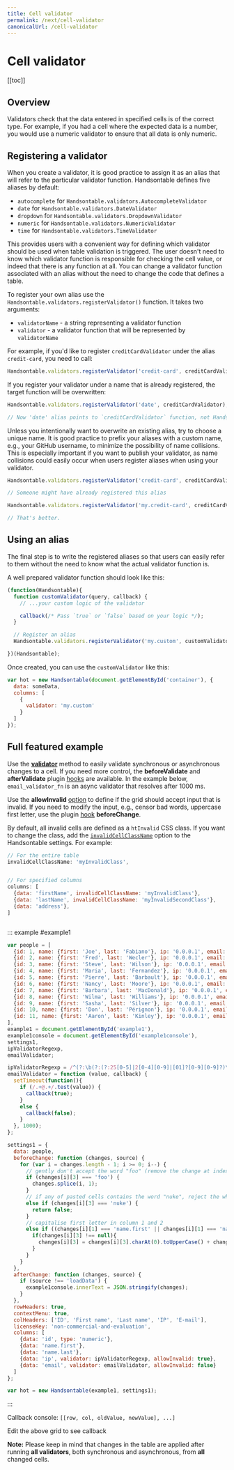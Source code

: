 ```yaml
---
title: Cell validator
permalink: /next/cell-validator
canonicalUrl: /cell-validator
---
```


# Cell validator

[[toc]]

## Overview
Validators check that the data entered in specified cells is of the correct type. For example, if you had a cell where the expected data is a number, you would use a numeric validator to ensure that all data is only numeric. 

## Registering a validator

When you create a validator, it is good practice to assign it as an alias that will refer to the particular validator function. Handsontable defines five aliases by default:

- `autocomplete` for `Handsontable.validators.AutocompleteValidator`
- `date` for `Handsontable.validators.DateValidator`
- `dropdown` for `Handsontable.validators.DropdownValidator`
- `numeric` for `Handsontable.validators.NumericValidator`
- `time` for `Handsontable.validators.TimeValidator`

This provides users with a convenient way for defining which validator should be used when table validation is triggered. The user doesn't need to know which validator function is responsible for checking the cell value, or indeed that there is any function at all. You can change a validator function associated with an alias without the need to change the code that defines a table.

To register your own alias use the `Handsontable.validators.registerValidator()` function. It takes two arguments:

- `validatorName` - a string representing a validator function
- `validator` - a validator function that will be represented by `validatorName`

For example, if you'd like to register `creditCardValidator` under the alias `credit-card`, you need to call:

```js
Handsontable.validators.registerValidator('credit-card', creditCardValidator);
```

If you register your validator under a name that is already registered, the target function will be overwritten:

```js
Handsontable.validators.registerValidator('date', creditCardValidator);

// Now 'date' alias points to `creditCardValidator` function, not Handsontable.validators.DateValidator
```

Unless you intentionally want to overwrite an existing alias, try to choose a unique name. It is good practice to prefix your aliases with a custom name, e.g., your GitHub username, to minimize the possibility of name collisions. This is especially important if you want to publish your validator, as name collisions could easily occur when users register aliases when using your validator.

```js
Handsontable.validators.registerValidator('credit-card', creditCardValidator);

// Someone might have already registered this alias
```

```js
Handsontable.validators.registerValidator('my.credit-card', creditCardValidator);

// That's better.
```

## Using an alias

The final step is to write the registered aliases so that users can easily refer to them without the need to know what the actual validator function is.

A well prepared validator function should look like this:

```js
(function(Handsontable){
  function customValidator(query, callback) {
    // ...your custom logic of the validator

    callback(/* Pass `true` or `false` based on your logic */);
  }

  // Register an alias
  Handsontable.validators.registerValidator('my.custom', customValidator);

})(Handsontable);
```

Once created, you can use the `customValidator` like this:

```js
var hot = new Handsontable(document.getElementById('container'), {
  data: someData,
  columns: [
    {
      validator: 'my.custom'
    }
  ]
});
```

## Full featured example

Use the [**validator**](api/dataMap/metaManager/metaSchema.md#validator) method to easily validate synchronous or asynchronous changes to a cell. If you need more control, the **beforeValidate** and **afterValidate** plugin [hooks](api/pluginHooks.md#beforevalidate) are available. In the example below, `email_validator_fn` is an async validator that resolves after 1000 ms.

Use the **allowInvalid** [option](api/dataMap/metaManager/metaSchema.md#allowinvalid) to define if the grid should accept input that is invalid. If you need to modify the input, e.g., censor bad words, uppercase first letter, use the plugin [hook](api/pluginHooks.md#beforechange) **beforeChange**.

By default, all invalid cells are defined as a `htInvalid` CSS class. If you want to change the class, add the [`invalidCellClassName`](api/dataMap/metaManager/metaSchema.md#invalidcellclassname) option to the Handsontable settings. For example:

```js
// For the entire table
invalidCellClassName: 'myInvalidClass',


// For specified columns
columns: [
  {data: 'firstName', invalidCellClassName: 'myInvalidClass'},
  {data: 'lastName', invalidCellClassName: 'myInvalidSecondClass'},
  {data: 'address'},
]
```

<pre id="example1console"></pre>

::: example #example1
```js
var people = [
  {id: 1, name: {first: 'Joe', last: 'Fabiano'}, ip: '0.0.0.1', email: 'Joe.Fabiano@ex.com'},
  {id: 2, name: {first: 'Fred', last: 'Wecler'}, ip: '0.0.0.1', email: 'Fred.Wecler@ex.com'},
  {id: 3, name: {first: 'Steve', last: 'Wilson'}, ip: '0.0.0.1', email: 'Steve.Wilson@ex.com'},
  {id: 4, name: {first: 'Maria', last: 'Fernandez'}, ip: '0.0.0.1', email: 'M.Fernandez@ex.com'},
  {id: 5, name: {first: 'Pierre', last: 'Barbault'}, ip: '0.0.0.1', email: 'Pierre.Barbault@ex.com'},
  {id: 6, name: {first: 'Nancy', last: 'Moore'}, ip: '0.0.0.1', email: 'Nancy.Moore@ex.com'},
  {id: 7, name: {first: 'Barbara', last: 'MacDonald'}, ip: '0.0.0.1', email: 'B.MacDonald@ex.com'},
  {id: 8, name: {first: 'Wilma', last: 'Williams'}, ip: '0.0.0.1', email: 'Wilma.Williams@ex.com'},
  {id: 9, name: {first: 'Sasha', last: 'Silver'}, ip: '0.0.0.1', email: 'Sasha.Silver@ex.com'},
  {id: 10, name: {first: 'Don', last: 'Pérignon'}, ip: '0.0.0.1', email: 'Don.Pérignon@ex.com'},
  {id: 11, name: {first: 'Aaron', last: 'Kinley'}, ip: '0.0.0.1', email: 'Aaron.Kinley@ex.com'}
],
example1 = document.getElementById('example1'),
example1console = document.getElementById('example1console'),
settings1,
ipValidatorRegexp,
emailValidator;

ipValidatorRegexp = /^(?:\b(?:(?:25[0-5]|2[0-4][0-9]|[01]?[0-9][0-9]?)\.){3}(?:25[0-5]|2[0-4][0-9]|[01]?[0-9][0-9]?)\b|null)$/;
emailValidator = function (value, callback) {
  setTimeout(function(){
    if (/.+@.+/.test(value)) {
      callback(true);
    }
    else {
      callback(false);
    }
  }, 1000);
};

settings1 = {
  data: people,
  beforeChange: function (changes, source) {
    for (var i = changes.length - 1; i >= 0; i--) {
      // gently don't accept the word "foo" (remove the change at index i)
      if (changes[i][3] === 'foo') {
        changes.splice(i, 1);
      }
      // if any of pasted cells contains the word "nuke", reject the whole paste
      else if (changes[i][3] === 'nuke') {
        return false;
      }
      // capitalise first letter in column 1 and 2
      else if ((changes[i][1] === 'name.first' || changes[i][1] === 'name.last')) {
        if(changes[i][3] !== null){
          changes[i][3] = changes[i][3].charAt(0).toUpperCase() + changes[i][3].slice(1);
        }
      }
    }
  },
  afterChange: function (changes, source) {
    if (source !== 'loadData') {
      example1console.innerText = JSON.stringify(changes);
    }
  },
  rowHeaders: true,
  contextMenu: true,
  colHeaders: ['ID', 'First name', 'Last name', 'IP', 'E-mail'],
  licenseKey: 'non-commercial-and-evaluation',
  columns: [
    {data: 'id', type: 'numeric'},
    {data: 'name.first'},
    {data: 'name.last'},
    {data: 'ip', validator: ipValidatorRegexp, allowInvalid: true},
    {data: 'email', validator: emailValidator, allowInvalid: false}
  ]
};

var hot = new Handsontable(example1, settings1);
```
:::

Callback console: `[[row, col, oldValue, newValue], ...]`

Edit the above grid to see callback

**Note:** Please keep in mind that changes in the table are applied after running **all validators**, both synchronous and asynchronous, from **all** changed cells.
